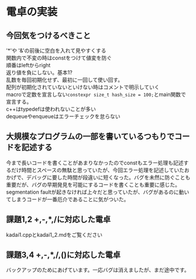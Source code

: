 # 電卓の実装
## 今回気をつけるべきこと
'*'や '&'の前後に空白を入れて見やすくする  
関数内で不変の時はconstをつけて値変を防ぐ  
順番はleftからright  
返り値を負にしない。基本1?  
乱数を毎回初期化せず、最初に一回して使い回す。  
配列が初期化されていないといけない時はコメントで明示していく  
macroで定数を宣言しない`constexpr size_t hash_size = 100;`とmain関数で宣言する。  
c++はtypedefは使われないことが多い  
dequeueやenqueueはエラーチェックを怠らない  
## 大規模なプログラムの一部を書いているつもりでコードを記述する  
今まで長いコードを書くことがあまりなかったのでconstもエラー処理も記述するだけ時間とスペースの無駄と思っていたが、今回エラー処理を記述していたおかげで、デバッグに要した時間が段違いに短くなった。バグを未然に防ぐことも重要だが、バグの早期発見を可能にするコードを書くことも重要に感じた。segmentation faultが起きなければ上々だと思っていたが、バグがあるのに動いてしまうコードが一番厄介であることに気がついた。
## 課題1,2 +,-,*,/に対応した電卓
kadai1.cppとkadai1_2.mdをご覧ください  
## 課題3,4  +,-,*,/,()に対応した電卓  
バックアップのためにあげています。一応バグは消えましたが、まだ途中です。
